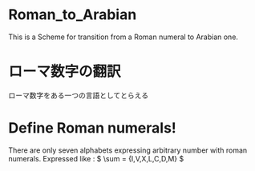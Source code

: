 # Roman_to_Arabian
This is a Scheme for transition from a Roman numeral to Arabian one.

# ローマ数字の翻訳
ローマ数字をある一つの言語としてとらえる

# Define Roman numerals!
There are only seven alphabets expressing arbitrary number with roman numerals.
Expressed like :
$ \sum = {I,V,X,L,C,D,M} $


